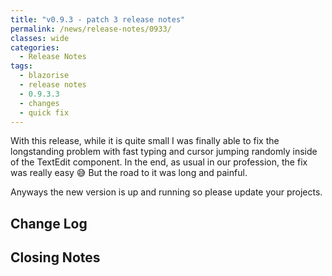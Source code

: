 ```yaml
---
title: "v0.9.3 - patch 3 release notes"
permalink: /news/release-notes/0933/
classes: wide
categories:
  - Release Notes
tags:
  - blazorise
  - release notes
  - 0.9.3.3
  - changes
  - quick fix
---
```


With this release, while it is quite small I was finally able to fix the longstanding problem with fast typing and cursor jumping randomly inside of the TextEdit component. In the end, as usual in our profession, the fix was really easy 😅 But the road to it was long and painful.

Anyways the new version is up and running so please update your projects.

## Change Log


## Closing Notes

